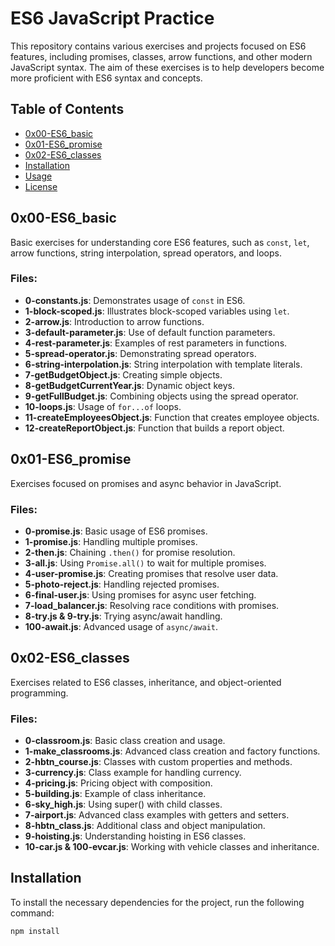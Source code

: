# ES6 JavaScript Practice

This repository contains various exercises and projects focused on ES6 features, including promises, classes, arrow functions, and other modern JavaScript syntax. The aim of these exercises is to help developers become more proficient with ES6 syntax and concepts.

## Table of Contents

- [0x00-ES6_basic](#0x00-es6_basic)
- [0x01-ES6_promise](#0x01-es6_promise)
- [0x02-ES6_classes](#0x02-es6_classes)
- [Installation](#installation)
- [Usage](#usage)
- [License](#license)

## 0x00-ES6_basic

Basic exercises for understanding core ES6 features, such as `const`, `let`, arrow functions, string interpolation, spread operators, and loops.

### Files:
- **0-constants.js**: Demonstrates usage of `const` in ES6.
- **1-block-scoped.js**: Illustrates block-scoped variables using `let`.
- **2-arrow.js**: Introduction to arrow functions.
- **3-default-parameter.js**: Use of default function parameters.
- **4-rest-parameter.js**: Examples of rest parameters in functions.
- **5-spread-operator.js**: Demonstrating spread operators.
- **6-string-interpolation.js**: String interpolation with template literals.
- **7-getBudgetObject.js**: Creating simple objects.
- **8-getBudgetCurrentYear.js**: Dynamic object keys.
- **9-getFullBudget.js**: Combining objects using the spread operator.
- **10-loops.js**: Usage of `for...of` loops.
- **11-createEmployeesObject.js**: Function that creates employee objects.
- **12-createReportObject.js**: Function that builds a report object.

## 0x01-ES6_promise

Exercises focused on promises and async behavior in JavaScript.

### Files:
- **0-promise.js**: Basic usage of ES6 promises.
- **1-promise.js**: Handling multiple promises.
- **2-then.js**: Chaining `.then()` for promise resolution.
- **3-all.js**: Using `Promise.all()` to wait for multiple promises.
- **4-user-promise.js**: Creating promises that resolve user data.
- **5-photo-reject.js**: Handling rejected promises.
- **6-final-user.js**: Using promises for async user fetching.
- **7-load_balancer.js**: Resolving race conditions with promises.
- **8-try.js & 9-try.js**: Trying async/await handling.
- **100-await.js**: Advanced usage of `async/await`.

## 0x02-ES6_classes

Exercises related to ES6 classes, inheritance, and object-oriented programming.

### Files:
- **0-classroom.js**: Basic class creation and usage.
- **1-make_classrooms.js**: Advanced class creation and factory functions.
- **2-hbtn_course.js**: Classes with custom properties and methods.
- **3-currency.js**: Class example for handling currency.
- **4-pricing.js**: Pricing object with composition.
- **5-building.js**: Example of class inheritance.
- **6-sky_high.js**: Using super() with child classes.
- **7-airport.js**: Advanced class examples with getters and setters.
- **8-hbtn_class.js**: Additional class and object manipulation.
- **9-hoisting.js**: Understanding hoisting in ES6 classes.
- **10-car.js & 100-evcar.js**: Working with vehicle classes and inheritance.

## Installation

To install the necessary dependencies for the project, run the following command:

```bash
npm install
